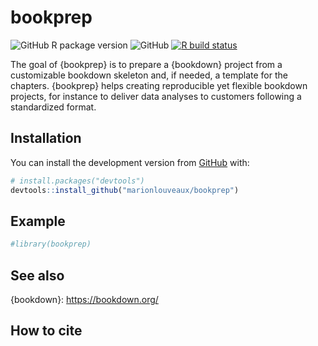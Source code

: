 
<!-- README.md is generated from README.Rmd. Please edit that file -->

# bookprep

<!-- badges: start -->

![GitHub R package
version](https://img.shields.io/github/r-package/v/marionlouveaux/bookprep?style=plastic)
![GitHub](https://img.shields.io/github/license/marionlouveaux/bookprep?style=plastic)
[![R build
status](https://github.com/marionlouveaux/bookprep/workflows/R-CMD-check/badge.svg)](https://github.com/marionlouveaux/bookprep/actions)
<!-- badges: end -->

<!-- Short description -->

The goal of {bookprep} is to prepare a {bookdown} project from a
customizable bookdown skeleton and, if needed, a template for the
chapters. {bookprep} helps creating reproducible yet flexible bookdown
projects, for instance to deliver data analyses to customers following a
standardized format.

## Installation

<!--

You can install the released version of bookprep from [CRAN](https://CRAN.R-project.org) with:

``` r
install.packages("bookprep")
```
-->

You can install the development version from
[GitHub](https://github.com/) with:

``` r
# install.packages("devtools")
devtools::install_github("marionlouveaux/bookprep")
```

## Example

<!-- Brief demo usage -->

``` r
#library(bookprep)
```

## See also

<!-- Related packages -->

{bookdown}: <https://bookdown.org/>

## How to cite
